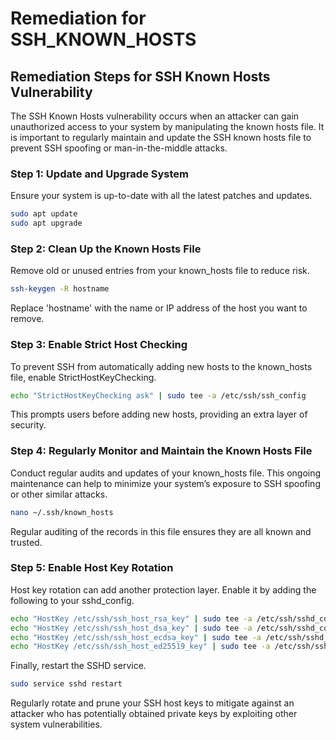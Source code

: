 # Remediation for SSH_KNOWN_HOSTS

## Remediation Steps for SSH Known Hosts Vulnerability
The SSH Known Hosts vulnerability occurs when an attacker can gain unauthorized access to your system by manipulating the known hosts file. It is important to regularly maintain and update the SSH known hosts file to prevent SSH spoofing or man-in-the-middle attacks.

### Step 1: Update and Upgrade System
Ensure your system is up-to-date with all the latest patches and updates.
```bash
sudo apt update
sudo apt upgrade
```
### Step 2: Clean Up the Known Hosts File
Remove old or unused entries from your known_hosts file to reduce risk.
```bash
ssh-keygen -R hostname
```
Replace 'hostname' with the name or IP address of the host you want to remove.

### Step 3: Enable Strict Host Checking
To prevent SSH from automatically adding new hosts to the known_hosts file, enable StrictHostKeyChecking.
```bash
echo "StrictHostKeyChecking ask" | sudo tee -a /etc/ssh/ssh_config
```
This prompts users before adding new hosts, providing an extra layer of security.

### Step 4: Regularly Monitor and Maintain the Known Hosts File
Conduct regular audits and updates of your known_hosts file. This ongoing maintenance can help to minimize your system’s exposure to SSH spoofing or other similar attacks.
```bash
nano ~/.ssh/known_hosts
```
Regular auditing of the records in this file ensures they are all known and trusted.

### Step 5: Enable Host Key Rotation
Host key rotation can add another protection layer. Enable it by adding the following to your sshd_config.
```bash
echo "HostKey /etc/ssh/ssh_host_rsa_key" | sudo tee -a /etc/ssh/sshd_config
echo "HostKey /etc/ssh/ssh_host_dsa_key" | sudo tee -a /etc/ssh/sshd_config
echo "HostKey /etc/ssh/ssh_host_ecdsa_key" | sudo tee -a /etc/ssh/sshd_config
echo "HostKey /etc/ssh/ssh_host_ed25519_key" | sudo tee -a /etc/ssh/sshd_config
```
Finally, restart the SSHD service.
```bash
sudo service sshd restart
```
Regularly rotate and prune your SSH host keys to mitigate against an attacker who has potentially obtained private keys by exploiting other system vulnerabilities.